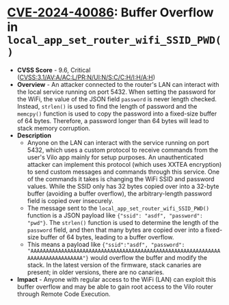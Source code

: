 # [CVE-2024-40086](https://www.cve.org/CVERecord?id=CVE-2024-40086): Buffer Overflow in `local_app_set_router_wifi_SSID_PWD()`
* **CVSS Score** - 9.6, Critical ([CVSS:3.1/AV:A/AC:L/PR:N/UI:N/S:C/C:H/I:H/A:H](https://www.first.org/cvss/calculator/3.1#CVSS:3.1/AV:A/AC:L/PR:N/UI:N/S:C/C:H/I:H/A:H))
* **Overview** - An attacker connected to the router's LAN can interact with the local service running on port 5432. When setting the password for the WiFi, the value of the JSON field `password` is never length checked. Instead, `strlen()` is used to find the length of password and the `memcpy()` function is used to copy the password into a fixed-size buffer of 64 bytes. Therefore, a password longer than 64 bytes will lead to stack memory corruption.
* **Description**
    * Anyone on the LAN can interact with the service running on port 5432, which uses a custom protocol to receive commands from the user's Vilo app mainly for setup purposes. An unauthenticated attacker can implement this protocol (which uses XXTEA encryption) to send custom messages and commands through this service. One of the commands it takes is changing the WiFi SSID and password values. While the SSID only has 32 bytes copied over into a 32-byte buffer (avoiding a buffer overflow), the arbitrary-length password field is copied over insecurely.
    * The message sent to the `local_app_set_router_wifi_SSID_PWD()` function is a JSON payload like `{"ssid": "asdf", "password": "pwd"}`. The `strlen()` function is used to determine the length of the `password` field, and then that many bytes are copied over into a fixed-size buffer of 64 bytes, leading to a buffer overflow.
    * This means a payload like `{"ssid":"asdf", "password": "AAAAAAAAAAAAAAAAAAAAAAAAAAAAAAAAAAAAAAAAAAAAAAAAAAAAAAAAAAAAAAAAAAAAAAAAAAAAAAAA"}` would overflow the buffer and modify the stack. In the latest version of the firmware, stack canaries are present; in older versions, there are no canaries. 
* **Impact** - Anyone with regular access to the WiFi (LAN) can exploit this buffer overflow and may be able to gain root access to the Vilo router through Remote Code Execution.